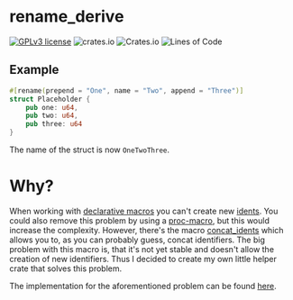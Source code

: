 # rename_derive

[![GPLv3 license](https://img.shields.io/badge/License-GPLv3-blue.svg)](http://perso.crans.org/besson/LICENSE.html)
![crates.io](https://img.shields.io/crates/v/rename_derive.svg)
![Crates.io](https://img.shields.io/crates/l/rename_derive)
![Lines of Code](https://tokei.rs/b1/github/not-matthias/rename_derive)

## Example

```rust
#[rename(prepend = "One", name = "Two", append = "Three")]
struct Placeholder {
    pub one: u64,
    pub two: u64,
    pub three: u64
}
```
The name of the struct is now `OneTwoThree`. 

# Why?

When working with [declarative macros](https://doc.rust-lang.org/book/ch19-06-macros.html#declarative-macros-with-macro_rules-for-general-metaprogramming) you can't create new [idents](https://doc.rust-lang.org/reference/identifiers.html). You could also remove this problem by using a [proc-macro](https://doc.rust-lang.org/reference/procedural-macros.html), but this would increase the complexity. However, there's the macro [concat_idents](https://doc.rust-lang.org/std/macro.concat_idents.html) which allows you to, as you can probably guess, concat identifiers. The big problem with this macro is, that it's not yet stable and doesn't allow the creation of new identifiers. Thus I decided to create my own little helper crate that solves this problem. 

The implementation for the aforementioned problem can be found [here](./examples/macro.rs).
